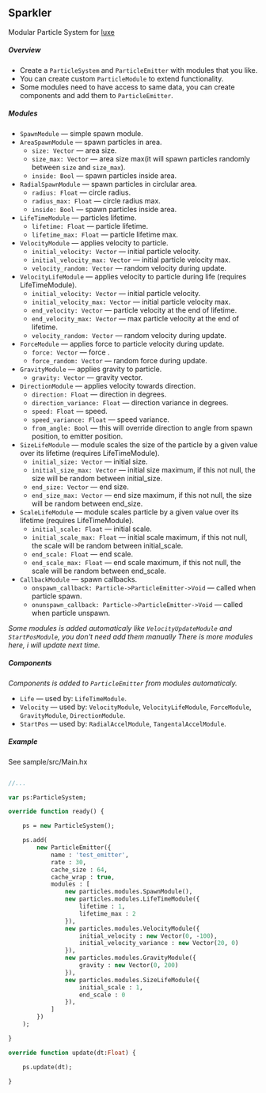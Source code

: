 ## Sparkler  
Modular Particle System for [luxe](https://github.com/underscorediscovery/luxe)  

##### Overview  
* Create a `ParticleSystem` and `ParticleEmitter` with modules that you like.
* You can create custom `ParticleModule` to extend functionality.
* Some modules need to have access to same data, you can create components and add them to `ParticleEmitter`.  

##### Modules
* `SpawnModule` — simple spawn module.
* `AreaSpawnModule` — spawn particles in area.
	* `size: Vector` — area size.
	* `size_max: Vector` — area size max(it will spawn particles randomly between `size` and `size_max`).
	* `inside: Bool` — spawn particles inside area.
* `RadialSpawnModule` — spawn particles in circlular area.
	* `radius: Float` — circle radius.
	* `radius_max: Float` — circle radius max.
	* `inside: Bool` — spawn particles inside area.
* `LifeTimeModule` — particles lifetime.
	* `lifetime: Float` — particle lifetime.
	* `lifetime_max: Float` — particle lifetime max.
* `VelocityModule` — applies velocity to particle.
	* `initial_velocity: Vector` — initial particle velocity.
	* `initial_velocity_max: Vector` — initial particle velocity max.
	* `velocity_random: Vector` — random velocity during update.
* `VelocityLifeModule` — applies velocity to particle during life (requires LifeTimeModule).
	* `initial_velocity: Vector` — initial particle velocity.
	* `initial_velocity_max: Vector` — initial particle velocity max.
	* `end_velocity: Vector` — particle velocity at the end of lifetime.
	* `end_velocity_max: Vector` — max particle velocity at the end of lifetime.
	* `velocity_random: Vector` — random velocity during update.
* `ForceModule` — applies force to particle velocity during update.
	* `force: Vector` — force .
	* `force_random: Vector` — random force during update.
* `GravityModule` — applies gravity to particle.
	* `gravity: Vector` — gravity vector.
* `DirectionModule` — applies velocity towards direction.
	* `direction: Float` — direction in degrees.
	* `direction_variance: Float` — direction variance in degrees.
	* `speed: Float` — speed.
	* `speed_variance: Float` — speed variance.
	* `from_angle: Bool` — this will override direction to angle from spawn position, to emitter position.
* `SizeLifeModule` — module scales the size of the particle by a given value over its lifetime (requires LifeTimeModule).
	* `initial_size: Vector` — initial size.
	* `initial_size_max: Vector` — initial size maximum, if this not null, the size will be random between initial_size.
	* `end_size: Vector` — end size.
	* `end_size_max: Vector` — end size maximum, if this not null, the size will be random between end_size.
* `ScaleLifeModule` — module scales particle by a given value over its lifetime (requires LifeTimeModule).
	* `initial_scale: Float` — initial scale.
	* `initial_scale_max: Float` — initial scale maximum, if this not null, the scale will be random between initial_scale.
	* `end_scale: Float` — end scale.
	* `end_scale_max: Float` — end scale maximum, if this not null, the scale will be random between end_scale.
* `CallbackModule` — spawn callbacks.
	* `onspawn_callback: Particle->ParticleEmitter->Void` — called when particle spawn.
	* `onunspawn_callback: Particle->ParticleEmitter->Void` — called when particle unspawn.

*Some modules is added automaticaly like `VelocityUpdateModule` and `StartPosModule`, you don't need add them manually*
*There is more modules here, i will update next time.*


##### Components
*Components is added to `ParticleEmitter` from modules automaticaly.*
* `Life` — used by: `LifeTimeModule`.
* `Velocity` — used by: `VelocityModule`, `VelocityLifeModule`, `ForceModule`, `GravityModule`, `DirectionModule`.
* `StartPos` — used by: `RadialAccelModule`, `TangentalAccelModule`.

##### Example  
See sample/src/Main.hx

```haxe

//...

var ps:ParticleSystem;

override function ready() {

	ps = new ParticleSystem();

	ps.add( 
		new ParticleEmitter({
			name : 'test_emitter', 
			rate : 30,
			cache_size : 64,
			cache_wrap : true,
			modules : [
				new particles.modules.SpawnModule(),
				new particles.modules.LifeTimeModule({
					lifetime : 1,
					lifetime_max : 2
				}),
				new particles.modules.VelocityModule({
					initial_velocity : new Vector(0, -100),
					initial_velocity_variance : new Vector(20, 0)
				}),
				new particles.modules.GravityModule({
					gravity : new Vector(0, 200)
				}),
				new particles.modules.SizeLifeModule({
					initial_scale : 1,
					end_scale : 0
				}),
			]
		})
	);

}

override function update(dt:Float) {

	ps.update(dt);

}


```
